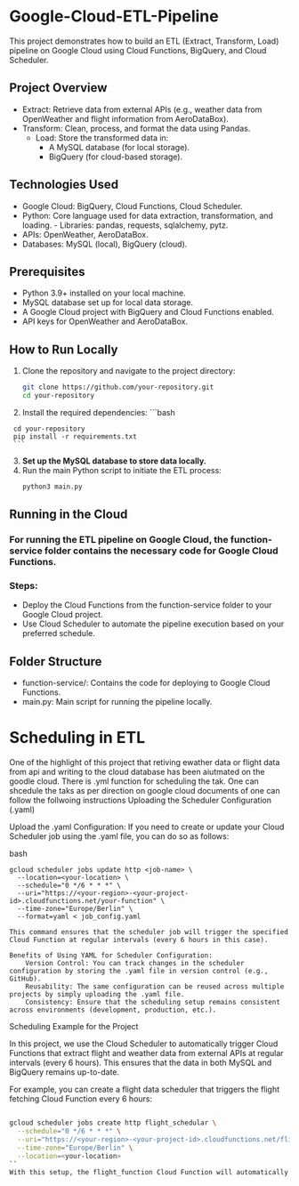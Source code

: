 # Google-Cloud-ETL-Pipeline
This project demonstrates how to build an ETL (Extract, Transform, Load) pipeline on Google Cloud using Cloud Functions, BigQuery, and Cloud Scheduler.
## Project Overview
- Extract: Retrieve data from external APIs (e.g., weather data from OpenWeather and flight information from AeroDataBox).
- Transform: Clean, process, and format the data using Pandas.
    - Load: Store the transformed data in:
        - A MySQL database (for local storage).
        - BigQuery (for cloud-based storage).
## Technologies Used
   - Google Cloud: BigQuery, Cloud Functions, Cloud Scheduler.
   - Python: Core language used for data extraction, transformation, and loading.
           - Libraries: pandas, requests, sqlalchemy, pytz.
   - APIs: OpenWeather, AeroDataBox.
   - Databases: MySQL (local), BigQuery (cloud).
## Prerequisites
   - Python 3.9+ installed on your local machine.
   - MySQL database set up for local data storage.
   - A Google Cloud project with BigQuery and Cloud Functions enabled.
   - API keys for OpenWeather and AeroDataBox.
## How to Run Locally
  1. Clone the repository and navigate to the project directory:
     ```bash
     git clone https://github.com/your-repository.git
     cd your-repository
     ```
  2.  Install the required dependencies:
           ```bash
      
     cd your-repository
     pip install -r requirements.txt
     ```
 3. **Set up the MySQL database to store data locally.**
 4. Run the main Python script to initiate the ETL process:
    ```python
    python3 main.py
## Running in the Cloud

### For running the ETL pipeline on Google Cloud, the function-service folder contains the necessary code for Google Cloud Functions.
### Steps:
   - Deploy the Cloud Functions from the function-service folder to your Google Cloud project.
   - Use Cloud Scheduler to automate the pipeline execution based on your preferred schedule.

## Folder Structure
   - function-service/: Contains the code for deploying to Google Cloud Functions.
   - main.py: Main script for running the pipeline locally.
# Scheduling in ETL
One of the highlight of this project that retiving ewather data or flight data from api and writing to the cloud database has been aiutmated on the goodle cloud. There is .yml function  for scheduling the tak. One can shcedule the taks as per direction on google cloud documents of one can follow the follwoing instructions 
Uploading the Scheduler Configuration (.yaml)

Upload the .yaml Configuration: If you need to create or update your Cloud Scheduler job using the .yaml file, you can do so as follows:

bash

    gcloud scheduler jobs update http <job-name> \
      --location=<your-location> \
      --schedule="0 */6 * * *" \
      --uri="https://<your-region>-<your-project-id>.cloudfunctions.net/your-function" \
      --time-zone="Europe/Berlin" \
      --format=yaml < job_config.yaml

    This command ensures that the scheduler job will trigger the specified Cloud Function at regular intervals (every 6 hours in this case).

    Benefits of Using YAML for Scheduler Configuration:
        Version Control: You can track changes in the scheduler configuration by storing the .yaml file in version control (e.g., GitHub).
        Reusability: The same configuration can be reused across multiple projects by simply uploading the .yaml file.
        Consistency: Ensure that the scheduling setup remains consistent across environments (development, production, etc.).

Scheduling Example for the Project

In this project, we use the Cloud Scheduler to automatically trigger Cloud Functions that extract flight and weather data from external APIs at regular intervals (every 6 hours). This ensures that the data in both MySQL and BigQuery remains up-to-date.

For example, you can create a flight data scheduler that triggers the flight fetching Cloud Function every 6 hours:
```bash

gcloud scheduler jobs create http flight_schedular \
  --schedule="0 */6 * * *" \
  --uri="https://<your-region>-<your-project-id>.cloudfunctions.net/flight_function" \
  --time-zone="Europe/Berlin" \
  --location=<your-location>
``
With this setup, the flight_function Cloud Function will automatically execute every 6 hours, ensuring that the data pipeline runs seamlessly without manual intervention.

